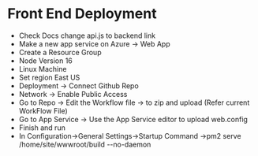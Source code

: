 # Front End Deployment
- Check Docs change api.js to backend link
- Make a new app service on Azure -> Web App
- Create a Resource Group 
- Node Version 16
- Linux Machine
- Set region East US
- Deployment -> Connect Github Repo
- Network -> Enable Public Access
- Go to Repo -> Edit the Workflow file -> to zip and upload (Refer current WorkFlow File)
- Go to App Service -> Use the App Service editor to upload web.config
- Finish and run
- In Configuration->General Settings->Startup Command ->pm2 serve /home/site/wwwroot/build --no-daemon
